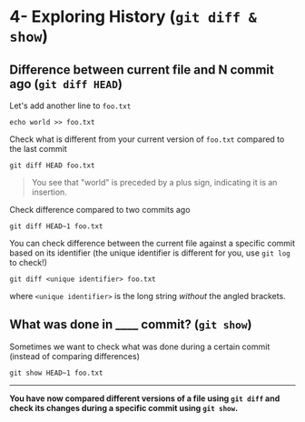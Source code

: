 # 4- Exploring History (`git diff & show`)

## Difference between current file and N commit ago (`git diff HEAD`)

Let's add another line to `foo.txt`

```
echo world >> foo.txt
```

Check what is different from your current version of `foo.txt` compared to the last commit

```
git diff HEAD foo.txt
```

> You see that "world" is preceded by a plus sign, indicating it is an insertion.

Check difference compared to two commits ago

```
git diff HEAD~1 foo.txt
```

You can check difference between the current file against a specific commit based on its identifier (the unique identifier is different for you, use `git log` to check!)

```
git diff <unique identifier> foo.txt
```
where `<unique identifier>` is the long string _without_ the angled brackets.

## What was done in ____ commit? (`git show`)

Sometimes we want to check what was done during a certain commit (instead of comparing differences)

```
git show HEAD~1 foo.txt
```

***
**You have now compared different versions of a file using `git diff` and check its changes during a specific commit using `git show`.**
